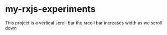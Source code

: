 # my-rxjs-experiments
This project is a vertical scroll bar the srcoll bar increases width as  we scroll down

